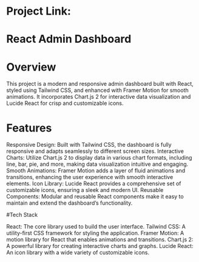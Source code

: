 # Project Link: 

# React Admin Dashboard
# Overview

This project is a modern and responsive admin dashboard built with React, styled using Tailwind CSS, and enhanced with Framer Motion for smooth animations. It incorporates Chart.js 2 for interactive data visualization and Lucide React for crisp and customizable icons.
# Features

   Responsive Design: Built with Tailwind CSS, the dashboard is fully responsive and adapts seamlessly to different screen sizes.
    Interactive Charts: Utilize Chart.js 2 to display data in various chart formats, including line, bar, pie, and more, making data visualization intuitive and engaging.
    Smooth Animations: Framer Motion adds a layer of fluid animations and transitions, enhancing the user experience with smooth interactive elements.
    Icon Library: Lucide React provides a comprehensive set of customizable icons, ensuring a sleek and modern UI.
    Reusable Components: Modular and reusable React components make it easy to maintain and extend the dashboard’s functionality.

#Tech Stack

   React: The core library used to build the user interface.
    Tailwind CSS: A utility-first CSS framework for styling the application.
    Framer Motion: A motion library for React that enables animations and transitions.
    Chart.js 2: A powerful library for creating interactive charts and graphs.
    Lucide React: An icon library with a wide variety of customizable icons.
